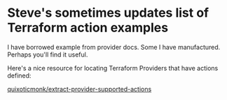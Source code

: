 # Steve's sometimes updates list of Terraform action examples

I have borrowed example from provider docs. Some I have manufactured. Perhaps you'll find it useful.

Here's a nice resource for locating Terraform Providers that have actions defined:

[quixoticmonk/extract-provider-supported-actions](https://github.com/quixoticmonk/extract-provider-supported-actions)